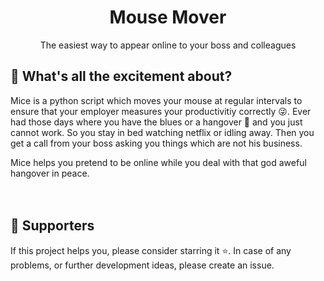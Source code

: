 <h1 align="center">Mouse Mover</h1>
<p align="center">The easiest way to appear online to your boss and colleagues</p>


## :hear_no_evil:  What's all the excitement about?  
Mice is a python script which moves your mouse at regular intervals to ensure that your employer measures your productivitiy correctly :stuck_out_tongue_winking_eye:. Ever had those days where you have the blues or a hangover :beers: and you just cannot work. So you stay in bed watching netflix or idling away. Then you get a call from your boss asking you things which are not his business. 

Mice helps you pretend to be online while you deal with that god aweful hangover in peace. <br/><br/><br/>






## :clap:  Supporters
If this project helps you, please consider starring it :star:. In case of any problems, or further development ideas, please create an issue. 

